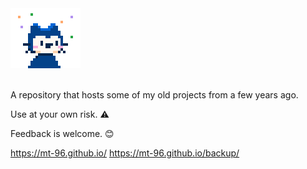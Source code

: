 <div
		<center><img src="CydiaIcon.png" alt=""></center>
<br> </br>

A repository that hosts some of my old projects from a few years ago.

Use at your own risk. ⚠️

Feedback is welcome. 😊

https://mt-96.github.io/
https://mt-96.github.io/backup/

